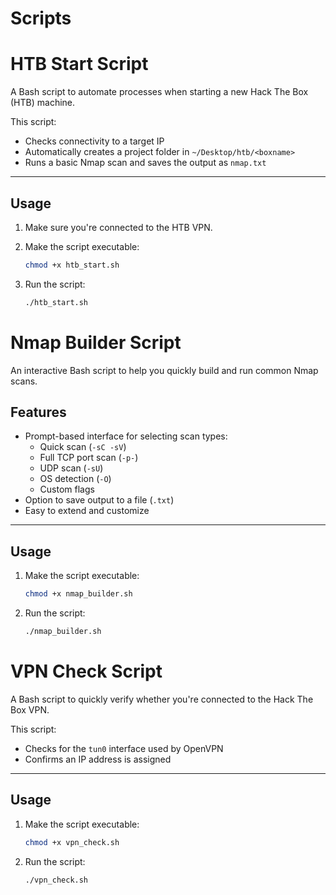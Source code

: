 # Scripts

# HTB Start Script

A Bash script to automate processes when starting a new Hack The Box (HTB) machine.

This script:
- Checks connectivity to a target IP
- Automatically creates a project folder in `~/Desktop/htb/<boxname>`
- Runs a basic Nmap scan and saves the output as `nmap.txt`

---

## Usage

1. Make sure you're connected to the HTB VPN.

2. Make the script executable:

    ```bash
   chmod +x htb_start.sh
    ```

3. Run the script:

    ```bash
   ./htb_start.sh
    ```


# Nmap Builder Script

An interactive Bash script to help you quickly build and run common Nmap scans.

## Features
- Prompt-based interface for selecting scan types:
  - Quick scan (`-sC -sV`)
  - Full TCP port scan (`-p-`)
  - UDP scan (`-sU`)
  - OS detection (`-O`)
  - Custom flags
- Option to save output to a file (`.txt`)
- Easy to extend and customize

---

## Usage

1. Make the script executable:

    ```bash
   chmod +x nmap_builder.sh
    ```

2. Run the script:

    ```bash
    ./nmap_builder.sh
    ```


# VPN Check Script

A Bash script to quickly verify whether you're connected to the Hack The Box VPN.

This script:
- Checks for the `tun0` interface used by OpenVPN
- Confirms an IP address is assigned

---

## Usage

1. Make the script executable:

    ```bash
   chmod +x vpn_check.sh
    ```

3. Run the script:

    ```bash
   ./vpn_check.sh
    ```